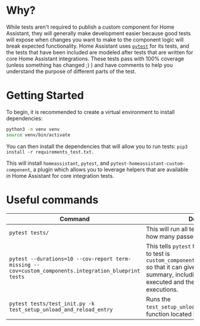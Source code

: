 # Why?

While tests aren't required to publish a custom component for Home Assistant, they will generally make development easier because good tests will expose when changes you want to make to the component logic will break expected functionality. Home Assistant uses [`pytest`](https://docs.pytest.org/en/latest/) for its tests, and the tests that have been included are modeled after tests that are written for core Home Assistant integrations. These tests pass with 100% coverage (unless something has changed ;) ) and have comments to help you understand the purpose of different parts of the test.

# Getting Started

To begin, it is recommended to create a virtual environment to install dependencies:
```bash
python3 -m venv venv
source venv/bin/activate
```

You can then install the dependencies that will allow you to run tests:
`pip3 install -r requirements_test.txt.`

This will install `homeassistant`, `pytest`, and `pytest-homeassistant-custom-component`, a plugin which allows you to leverage helpers that are available in Home Assistant for core integration tests.

# Useful commands

| Command                                                                                               | Description                                                                                                                                                                                                                                                                       |
| ----------------------------------------------------------------------------------------------------- | --------------------------------------------------------------------------------------------------------------------------------------------------------------------------------------------------------------------------------------------------------------------------------- |
| `pytest tests/`                                                                                       | This will run all tests in `tests/` and tell you how many passed/failed                                                                                                                                                                                                           |
| `pytest --durations=10 --cov-report term-missing --cov=custom_components.integration_blueprint tests` | This tells `pytest` that your target module to test is `custom_components.integration_blueprint` so that it can give you a [code coverage](https://en.wikipedia.org/wiki/Code_coverage) summary, including % of code that was executed and the line numbers of missed executions. |
| `pytest tests/test_init.py -k test_setup_unload_and_reload_entry`                                     | Runs the `test_setup_unload_and_reload_entry` test function located in `tests/test_init.py`                                                                                                                                                                                       |
